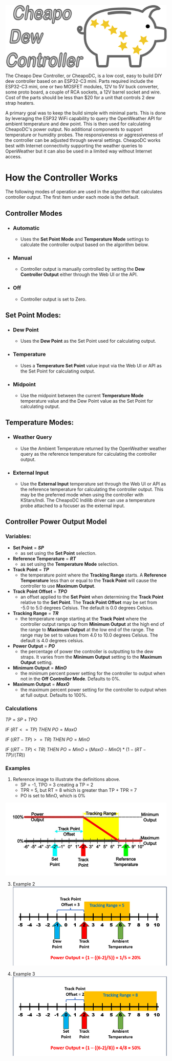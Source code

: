 ![CheapoDC Logo](images/logo.png)

The Cheapo Dew Controller, or CheapoDC, is a low cost, easy to build DIY dew controller based on an ESP32-C3 mini. Parts required include the ESP32-C3 mini, one or two MOSFET modules, 12V to 5V buck converter, some proto board, a couple of RCA sockets, a 12V barrel socket and wire. Cost of the parts should be less than $20 for a unit that controls 2 dew strap heaters.

A primary goal was to keep the build simple with minimal parts. This is done by leveraging the ESP32 WiFi capability to query the OpenWeather API for ambient temperature and dew point. This is then used for calculating CheapoDC's power output. No additional components to support temperature or humidity probes. The responsiveness or aggressiveness of the controller can be adjusted through several settings. CheapoDC works best with Internet connectivity supporting the weather queries to OpenWeather but it can also be used in a limited way without Internet access. 


# How the Controller Works

The following modes of operation are used in the algorithm that calculates controller output. The first item under each 
mode is the default.

## Controller Modes
* ### Automatic  
  * Uses the **Set Point Mode** and **Temperature Mode** settings to calculate the controller output based on the algorithm below.
* ### Manual
  * Controller output is manually controlled by setting the **Dew Controller Output** either through the Web UI or the API.
* ### Off
  * Controller output is set to Zero.

## Set Point Modes:
* ### Dew Point
  * Uses the **Dew Point** as the Set Point used for calculating output.
* ### Temperature
  * Uses a **Temperature Set Point** value input via the Web UI or API as the Set Point for calculating output.
* ### Midpoint
  * Use the midpoint between the current **Temperature Mode** temperature value and the Dew Point value as the Set Point for calculating output.

## Temperature Modes:
* ### Weather Query
  * Use the Ambient Temperature returned by the OpenWeather weather query as the reference temperature for calculating the controller output.
* ### External Input
  * Use the **External Input** temperature set through the Web UI or API as the reference temperature for calculating the controller output. This may be the preferred mode when using the controller with KStars/Indi. The CheapoDC Indilib driver can use a temperature probe attached to a focuser as the external input. 


## Controller Power Output Model
### Variables:
* **Set Point** = ***SP***
  - as set using the **Set Point** selection.
* **Reference Temperature** = ***RT***
  - as set using the **Temperature Mode** selection.
* **Track Point** = ***TP***
  - the temperature point where the **Tracking Range** starts. A **Reference Temperature** less than or equal 
to the **Track Point** will cause the controller to use **Maximum Output**. 
* **Track Point Offset** = ***TPO***
  - an offset applied to the **Set Point** when determining the **Track Point** relative to the **Set Point**. 
The **Track Point Offset** may be set from -5.0 to 5.0 degrees Celsius. The default is 0.0 degrees Celsius.
* **Tracking Range** = ***TR***
  - the temperature range starting at the **Track Point** where the controller output ramps up from **Minimum Output** at the high end of the range to **Maximum Output** at the low end of the range. The range may be set to values from 
4.0 to 10.0 degrees Celsius. The default is 4.0 degrees celsius.
* **Power Output** = ***PO***
  - the percentage of power the controller is outputting to the dew straps. It varies from the **Minimum Output** setting to the **Maximum Output** setting.
* **Minimum Output** = ***MinO***
  - the minimum percent power setting for the controller to output when not in the **Off** **Controller Mode**. Defaults to 0%.
* **Maximum Output** = ***MaxO***
  - the maximum percent power setting for the controller to output when at full output. Defaults to 100%.

### Calculations
$`TP = SP + TPO`$

$`IF`$ $`(RT <= TP )`$ $`THEN`$ $`PO= MaxO`$

$`IF`$ $`(( RT - TP ) >= TR)`$ $`THEN`$ $`PO = MinO`$

$`IF`$ $`(( RT - TP) < TR)`$ $`THEN`$ $`PO = MinO + (MaxO - MinO) * ( 1 - (RT - TP)/(TR))`$

### Examples

1. Reference image to illustrate the definitions above.
   * SP = -1, TPO = 3 creating a TP = 2
   * TPR = 5, but RT = 8 which is greater than TP + TPR = 7
   * PO is set to MinO, which is 0%
 
![Example 1](images/example1.jpg)

3. Example 2
![Example 1](images/example2.png)

4. Example 3
![Example 1](images/example3.png)
        
        

        




